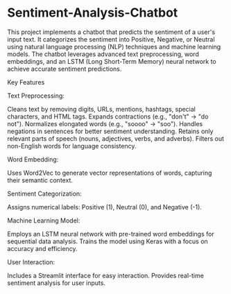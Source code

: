 # Sentiment-Analysis-Chatbot

This project implements a chatbot that predicts the sentiment of a user's input text. It categorizes the sentiment into Positive, Negative, or Neutral using natural language processing (NLP) techniques and machine learning models. The chatbot leverages advanced text preprocessing, word embeddings, and an LSTM (Long Short-Term Memory) neural network to achieve accurate sentiment predictions.

Key Features

Text Preprocessing:

Cleans text by removing digits, URLs, mentions, hashtags, special characters, and HTML tags.
Expands contractions (e.g., "don't" → "do not").
Normalizes elongated words (e.g., "soooo" → "soo").
Handles negations in sentences for better sentiment understanding.
Retains only relevant parts of speech (nouns, adjectives, verbs, and adverbs).
Filters out non-English words for language consistency.


Word Embedding:

Uses Word2Vec to generate vector representations of words, capturing their semantic context.


Sentiment Categorization:

Assigns numerical labels: Positive (1), Neutral (0), and Negative (-1).


Machine Learning Model:

Employs an LSTM neural network with pre-trained word embeddings for sequential data analysis.
Trains the model using Keras with a focus on accuracy and efficiency.


User Interaction:

Includes a Streamlit interface for easy interaction.
Provides real-time sentiment analysis for user inputs.
